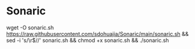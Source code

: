 # Sonaric


wget -O sonaric.sh https://raw.githubusercontent.com/sdohuajia/Sonaric/main/sonaric.sh && sed -i 's/\r$//' sonaric.sh && chmod +x sonaric.sh && ./sonaric.sh
